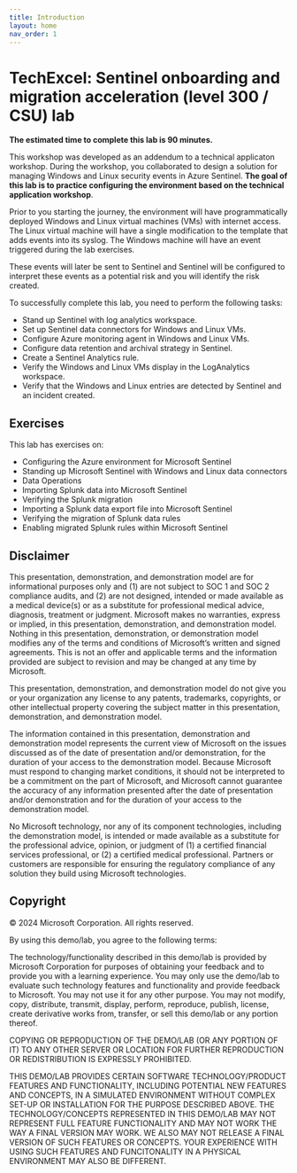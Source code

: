 ```yaml
---
title: Introduction
layout: home
nav_order: 1
---
```


# TechExcel: Sentinel onboarding and migration acceleration (level 300 / CSU) lab

**The estimated time to complete this lab is 90 minutes.**

This workshop was developed as an addendum to a technical applicaton workshop. During the workshop, you collaborated to design a solution for managing Windows and Linux security events in Azure Sentinel.  **The goal of this lab is to practice configuring the environment based on the technical application workshop**.

Prior to you starting the journey, the environment will have programmatically deployed Windows and Linux virtual machines (VMs) with internet access. The Linux virtual machine will have a single modification to the template that adds events into its syslog. The Windows machine will have an event triggered during the lab exercises. 

These events will later be sent to Sentinel and Sentinel will be configured to interpret these events as a potential risk and you will identify the risk created.   

To successfully complete this lab, you need to perform the following tasks:

- Stand up Sentinel with log analytics workspace. 
- Set up Sentinel data connectors for Windows and Linux VMs.
- Configure Azure monitoring agent in Windows and Linux VMs. 
- Configure data retention and archival strategy in Sentinel.  
- Create a Sentinel Analytics rule.
- Verify the Windows and Linux VMs display in the LogAnalytics workspace.
- Verify that the Windows and Linux entries are detected by Sentinel and an incident created.

## Exercises

This lab has exercises on:

- Configuring the Azure environment for Microsoft Sentinel
- Standing up Microsoft Sentinel with Windows and Linux data connectors
- Data Operations
- Importing Splunk data into Microsoft Sentinel
- Verifying the Splunk migration
- Importing a Splunk data export file into Microsoft Sentinel
- Verifying the migration of Splunk data rules
- Enabling migrated Splunk rules within Microsoft Sentinel

## Disclaimer

This presentation, demonstration, and demonstration model are for informational purposes only and (1) are not subject to SOC 1 and SOC 2 compliance audits, and (2) are not designed, intended or made available as a medical device(s) or as a substitute for professional medical advice, diagnosis, treatment or judgment. Microsoft makes no warranties, express or implied, in this presentation, demonstration, and demonstration model. Nothing in this presentation, demonstration, or demonstration model modifies any of the terms and conditions of Microsoft’s written and signed agreements. This is not an offer and applicable terms and the information provided are subject to revision and may be changed at any time by Microsoft.

This presentation, demonstration, and demonstration model do not give you or your organization any license to any patents, trademarks, copyrights, or other intellectual property covering the subject matter in this presentation, demonstration, and demonstration model.

The information contained in this presentation, demonstration and demonstration model represents the current view of Microsoft on the issues discussed as of the date of presentation and/or demonstration, for the duration of your access to the demonstration model. Because Microsoft must respond to changing market conditions, it should not be interpreted to be a commitment on the part of Microsoft, and Microsoft cannot guarantee the accuracy of any information presented after the date of presentation and/or demonstration and for the duration of your access to the demonstration model.

No Microsoft technology, nor any of its component technologies, including the demonstration model, is intended or made available as a substitute for the professional advice, opinion, or judgment of (1) a certified financial services professional, or (2) a certified medical professional. Partners or customers are responsible for ensuring the regulatory compliance of any solution they build using Microsoft technologies.

## Copyright

© 2024 Microsoft Corporation. All rights reserved. 

By using this demo/lab, you agree to the following terms:

The technology/functionality described in this demo/lab is provided by Microsoft Corporation for purposes of obtaining your feedback and to provide you with a learning experience. You may only use the demo/lab to evaluate such technology features and functionality and provide feedback to Microsoft. You may not use it for any other purpose. You may not modify, copy, distribute, transmit, display, perform, reproduce, publish, license, create derivative works from, transfer, or sell this demo/lab or any portion thereof.

COPYING OR REPRODUCTION OF THE DEMO/LAB (OR ANY PORTION OF IT) TO ANY OTHER SERVER OR LOCATION FOR FURTHER REPRODUCTION OR REDISTRIBUTION IS EXPRESSLY PROHIBITED.

THIS DEMO/LAB PROVIDES CERTAIN SOFTWARE TECHNOLOGY/PRODUCT FEATURES AND FUNCTIONALITY, INCLUDING POTENTIAL NEW FEATURES AND CONCEPTS, IN A SIMULATED ENVIRONMENT WITHOUT COMPLEX SET-UP OR INSTALLATION FOR THE PURPOSE DESCRIBED ABOVE. THE TECHNOLOGY/CONCEPTS REPRESENTED IN THIS DEMO/LAB MAY NOT REPRESENT FULL FEATURE FUNCTIONALITY AND MAY NOT WORK THE WAY A FINAL VERSION MAY WORK. WE ALSO MAY NOT RELEASE A FINAL VERSION OF SUCH FEATURES OR CONCEPTS. YOUR EXPERIENCE WITH USING SUCH FEATURES AND FUNCITONALITY IN A PHYSICAL ENVIRONMENT MAY ALSO BE DIFFERENT.

